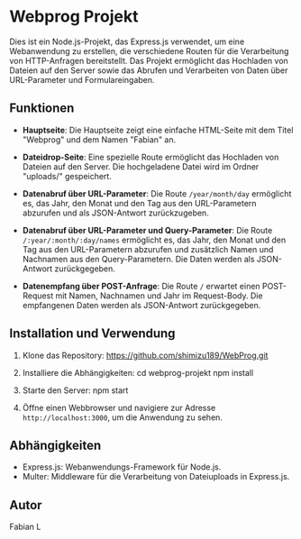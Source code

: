 # Webprog Projekt

Dies ist ein Node.js-Projekt, das Express.js verwendet, um eine Webanwendung zu erstellen, die verschiedene Routen für die Verarbeitung von HTTP-Anfragen bereitstellt. Das Projekt ermöglicht das Hochladen von Dateien auf den Server sowie das Abrufen und Verarbeiten von Daten über URL-Parameter und Formulareingaben.

## Funktionen

- **Hauptseite**: Die Hauptseite zeigt eine einfache HTML-Seite mit dem Titel "Webprog" und dem Namen "Fabian" an.

- **Dateidrop-Seite**: Eine spezielle Route ermöglicht das Hochladen von Dateien auf den Server. Die hochgeladene Datei wird im Ordner "uploads/" gespeichert.

- **Datenabruf über URL-Parameter**: Die Route `/year/month/day` ermöglicht es, das Jahr, den Monat und den Tag aus den URL-Parametern abzurufen und als JSON-Antwort zurückzugeben.

- **Datenabruf über URL-Parameter und Query-Parameter**: Die Route `/:year/:month/:day/names` ermöglicht es, das Jahr, den Monat und den Tag aus den URL-Parametern abzurufen und zusätzlich Namen und Nachnamen aus den Query-Parametern. Die Daten werden als JSON-Antwort zurückgegeben.

- **Datenempfang über POST-Anfrage**: Die Route `/` erwartet einen POST-Request mit Namen, Nachnamen und Jahr im Request-Body. Die empfangenen Daten werden als JSON-Antwort zurückgegeben.

## Installation und Verwendung

1. Klone das Repository:
  https://github.com/shimizu189/WebProg.git

2. Installiere die Abhängigkeiten:
  cd webprog-projekt
  npm install

3. Starte den Server:
  npm start

4. Öffne einen Webbrowser und navigiere zur Adresse `http://localhost:3000`, um die Anwendung zu sehen.

## Abhängigkeiten

- Express.js: Webanwendungs-Framework für Node.js.
- Multer: Middleware für die Verarbeitung von Dateiuploads in Express.js.

## Autor

Fabian L
